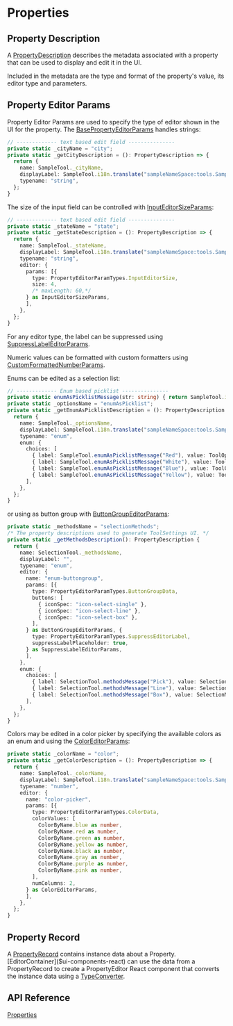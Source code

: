 # Properties

## Property Description

A [PropertyDescription]($appui-abstract:Properties) describes the metadata associated with a property that can be used to display and edit it in the UI.

Included in the metadata are the type and format of the property's value, its editor type and parameters.

## Property Editor Params

Property Editor Params are used to specify the type of editor shown in the UI for the property. The [BasePropertyEditorParams]($appui-abstract:Properties) handles strings:

```ts
// ------------- text based edit field ---------------
private static _cityName = "city";
private static _getCityDescription = (): PropertyDescription => {
  return {
    name: SampleTool._cityName,
    displayLabel: SampleTool.i18n.translate("sampleNameSpace:tools.SampleTool.Prompts.City"),
    typename: "string",
  };
}
```

The size of the input field can be controlled with [InputEditorSizeParams]($appui-abstract:Properties):

```ts
// ------------- text based edit field ---------------
private static _stateName = "state";
private static _getStateDescription = (): PropertyDescription => {
  return {
    name: SampleTool._stateName,
    displayLabel: SampleTool.i18n.translate("sampleNameSpace:tools.SampleTool.Prompts.State"),
    typename: "string",
    editor: {
      params: [{
        type: PropertyEditorParamTypes.InputEditorSize,
        size: 4,
        /* maxLength: 60,*/
      } as InputEditorSizeParams,
      ],
    },
  };
}
```

For any editor type, the label can be suppressed using [SuppressLabelEditorParams]($appui-abstract:Properties).

Numeric values can be formatted with custom formatters using [CustomFormattedNumberParams]($appui-abstract:Properties).

Enums can be edited as a selection list:

```ts
// ------------- Enum based picklist ---------------
private static enumAsPicklistMessage(str: string) { return SampleTool.i18n.translate("sampleNameSpace:tools.SampleTool.Options." + str); }
private static _optionsName = "enumAsPicklist";
private static _getEnumAsPicklistDescription = (): PropertyDescription => {
  return {
    name: SampleTool._optionsName,
    displayLabel: SampleTool.i18n.translate("sampleNameSpace:tools.SampleTool.Prompts.Options"),
    typename: "enum",
    enum: {
      choices: [
        { label: SampleTool.enumAsPicklistMessage("Red"), value: ToolOptions.Red },
        { label: SampleTool.enumAsPicklistMessage("White"), value: ToolOptions.White },
        { label: SampleTool.enumAsPicklistMessage("Blue"), value: ToolOptions.Blue },
        { label: SampleTool.enumAsPicklistMessage("Yellow"), value: ToolOptions.Yellow },
      ],
    },
  };
}
```

or using as button group with [ButtonGroupEditorParams]($appui-abstract:Properties):

```ts
private static _methodsName = "selectionMethods";
/* The property descriptions used to generate ToolSettings UI. */
private static _getMethodsDescription(): PropertyDescription {
  return {
    name: SelectionTool._methodsName,
    displayLabel: "",
    typename: "enum",
    editor: {
      name: "enum-buttongroup",
      params: [{
        type: PropertyEditorParamTypes.ButtonGroupData,
        buttons: [
          { iconSpec: "icon-select-single" },
          { iconSpec: "icon-select-line" },
          { iconSpec: "icon-select-box" },
        ],
      } as ButtonGroupEditorParams, {
        type: PropertyEditorParamTypes.SuppressEditorLabel,
        suppressLabelPlaceholder: true,
      } as SuppressLabelEditorParams,
      ],
    },
    enum: {
      choices: [
        { label: SelectionTool.methodsMessage("Pick"), value: SelectionMethod.Pick },
        { label: SelectionTool.methodsMessage("Line"), value: SelectionMethod.Line },
        { label: SelectionTool.methodsMessage("Box"), value: SelectionMethod.Box },
      ],
    },
  };
}
```

Colors may be edited in a color picker by specifying the available colors as an enum and using the [ColorEditorParams]($appui-abstract:Properties):

```ts
private static _colorName = "color";
private static _getColorDescription = (): PropertyDescription => {
  return {
    name: SampleTool._colorName,
    displayLabel: SampleTool.i18n.translate("sampleNameSpace:tools.SampleTool.Prompts.Color"),
    typename: "number",
    editor: {
      name: "color-picker",
      params: [{
        type: PropertyEditorParamTypes.ColorData,
        colorValues: [
          ColorByName.blue as number,
          ColorByName.red as number,
          ColorByName.green as number,
          ColorByName.yellow as number,
          ColorByName.black as number,
          ColorByName.gray as number,
          ColorByName.purple as number,
          ColorByName.pink as number,
        ],
        numColumns: 2,
      } as ColorEditorParams,
      ],
    },
  };
}
```

## Property Record

A [PropertyRecord]($appui-abstract:Properties) contains instance data about a Property. [EditorContainer]($ui-components-react) can use the data from a PropertyRecord to create a PropertyEditor React component that converts the instance data using a [TypeConverter]($ui-components-react:TypeConverters).

## API Reference

[Properties]($appui-abstract:Properties)
